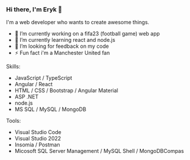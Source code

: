 ### Hi there, I'm Eryk 👋

I'm a web developer who wants to create awesome things.

- 🔭 I’m currently working on a fifa23 (football game) web app
- 🌱 I’m currently learning react and node.js
- 🤔 I’m looking for feedback on my code
- ⚡ Fun fact i'm a Manchester United fan

Skills: 
- JavaScript / TypeScript
- Angular / React
- HTML / CSS / Bootstrap / Angular Material
- ASP .NET 
- node.js
- MS SQL / MySQL / MongoDB

Tools:
- Visual Studio Code
- Visual Studio 2022
- Insomia / Postman
- Micosoft SQL Server Management / MySQL Shell / MongoDBCompas


